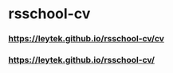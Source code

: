 # rsschool-cv
### https://leytek.github.io/rsschool-cv/cv
### https://leytek.github.io/rsschool-cv/
